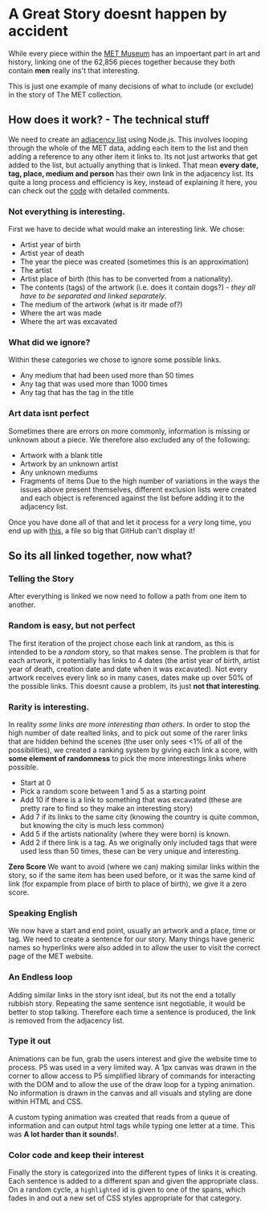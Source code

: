 # A Great Story doesnt happen by accident
While every piece within the [MET Museum](https://www.metmuseum.org) has an impoertant part in art and history, linking one of the 62,856 pieces together because they both contain **men** really ins't that interesting.

This is just one example of many decisions of what to include (or exclude) in the story of The MET collection.

## How does it work? - The technical stuff
We need to create an [adjacency list](https://en.wikipedia.org/wiki/Adjacency_list) using Node.js. 
This involves looping through the whole of the MET data, adding each item to the list and then adding a reference to any other item it links to. Its not just artworks that get added to the list, but actually anything that is linked. That mean **every date, tag, place, medium and person** has their own link in the adjacency list. Its quite a long process and efficiency is key, instead of explaining it here, you can check out the [code](https://github.com/neil-oliver/Major-Studio-1/blob/master/Qualitative-Design/Node/story.js) with detailed comments.

### Not everything is interesting.
First we have to decide what would make an interesting link. We chose:
- Artist year of birth
- Artist year of death
- The year the piece was created (sometimes this is an approximation)
- The artist
- Artist place of birth (this has to be converted from a nationality).
- The contents (tags) of the artwork (i.e. does it contain dogs?) - *they all have to be separated and linked separately*.
- The medium of the artwork (what is itr made of?)
- Where the art was made
- Where the art was excavated

### What did we ignore?
Within these categories we chose to ignore some possible links. 
- Any medium that had been used more than 50 times
- Any tag that was used more than 1000 times
- Any tag that has the tag in the title

### Art data isnt perfect
Sometimes there are errors on more commonly, information is missing or unknown about a piece. We therefore also excluded any of the following:
- Artwork with a blank title
- Artwork by an unknown artist
- Any unknown mediums
- Fragments of items
Due to the high number of variations in the ways the issues above present themselves, different exclusion lists were created and each object is referenced against the list before adding it to the adjacency list.

Once you have done all of that and let it process for a *very* long time, you end up with [this](https://github.com/neil-oliver/Major-Studio-1/blob/master/Qualitative-Design/Node/AJList.json), a file so big that GitHub can't display it!

## So its all linked together, now what?
### Telling the Story
After everything is linked we now need to follow a path from one item to another.
### Random is easy, but not perfect
The first iteration of the project chose each link at random, as this is intended to be a *random* story, so that makes sense. The problem is that for each artwork, it potentially has links to 4 dates (the artist year of birth, artist year of death, creation date and date when it was excavated). Not every artwork receives every link so in many cases, dates make up over 50% of the possible links. This doesnt cause a problem, its just **not that interesting**.

### Rarity is interesting.
In reality *some links are more interesting than others*. In order to stop the high number of date realted links, and to pick out some of the rarer links that are hidden behind the scenes (the user only sees <1% of all of the possibilities), we created a ranking system by giving each link a score, with **some element of randomness** to pick the more interestings links where possible.
- Start at 0
- Pick a random score between 1 and 5 as a starting point
- Add 10 if there is a link to something that was excavated (these are pretty rare to find so they make an interesting story)
- Add 7 if its links to the same city (knowing the country is quite common, but knowing the city is much less common)
- Add 5 if the artists nationality (where they were born) is known.
- Add 2 if there link is a tag. As we originally only included tags that were used less than 50 times, these can be very unique and interesting. 

**Zero Score**
We want to avoid (where we can) making similar links within the story, so if the same item has been used before, or it was the same kind of link (for expample from place of birth to place of birth), we give it a zero score.

### Speaking English
We now have a start and end point, usually an artwork and a place, time or tag. We need to create a sentence for our story. Many things have generic names so hyperlinks were also added in to allow the user to visit the correct page of the MET website.

### An Endless loop
Adding similar links in the story isnt ideal, but its not the end a totally rubbish story. Repeating the same sentence isnt negotiable, it would be better to stop talking. Therefore each time a sentence is produced, the link is removed from the adjacency list. 

### Type it out
Animations can be fun, grab the users interest and give the website time to process. P5 was used in a very limited way. A 1px canvas was drawn in the corner to allow access to P5 simplified library of commands for interacting with the DOM and to allow the use of the draw loop for a typing animation. No information is drawn in the canvas and all visuals and styling are done within HTML and CSS.

A custom typing animation was created that reads from a queue of information and can output html tags while typing one letter at a time. This was **A lot harder than it sounds!**.

### Color code and keep their interest
Finally the story is categorized into the different types of links it is creating. Each sentence is added to a different span and given the appropriate class. On a random cycle, a ```highlighted``` id is given to one of the spans, which fades in and out a new set of CSS styles appropriate for that category. 
